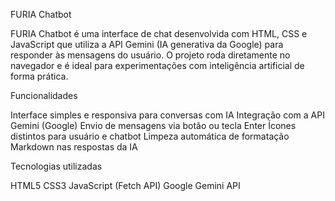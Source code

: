 FURIA Chatbot

FURIA Chatbot é uma interface de chat desenvolvida com HTML, CSS e JavaScript que utiliza a API Gemini (IA generativa da Google) para responder às mensagens do usuário. O projeto roda diretamente no navegador e é ideal para experimentações com inteligência artificial de forma prática.

Funcionalidades

Interface simples e responsiva para conversas com IA
Integração com a API Gemini (Google)
Envio de mensagens via botão ou tecla Enter
Ícones distintos para usuário e chatbot
Limpeza automática de formatação Markdown nas respostas da IA

Tecnologias utilizadas

HTML5
CSS3
JavaScript (Fetch API)
Google Gemini API
